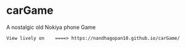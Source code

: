 # carGame
A nostalgic old Nokiya phone Game

    View lively on    ====> https://nandhagopan10.github.io/carGame/
